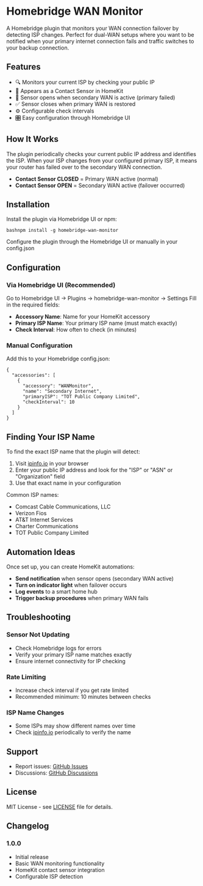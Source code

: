 # Homebridge WAN Monitor

A Homebridge plugin that monitors your WAN connection failover by detecting ISP changes. Perfect for dual-WAN setups where you want to be notified when your primary internet connection fails and traffic switches to your backup connection.



## Features

- 🔍 Monitors your current ISP by checking your public IP
- 📱 Appears as a Contact Sensor in HomeKit
- 🚨 Sensor opens when secondary WAN is active (primary failed)
- ✅ Sensor closes when primary WAN is restored
- ⚙️ Configurable check intervals
- 🎛️ Easy configuration through Homebridge UI



## How It Works

The plugin periodically checks your current public IP address and identifies the ISP. When your ISP changes from your configured primary ISP, it means your router has failed over to the secondary WAN connection.

- **Contact Sensor CLOSED** = Primary WAN active (normal)
- **Contact Sensor OPEN** = Secondary WAN active (failover occurred)



## Installation

Install the plugin via Homebridge UI or npm:
```
bashnpm install -g homebridge-wan-monitor
```
Configure the plugin through the Homebridge UI or manually in your config.json



## Configuration
### Via Homebridge UI (Recommended)

Go to Homebridge UI → Plugins → homebridge-wan-monitor → Settings
Fill in the required fields:

- **Accessory Name**: Name for your HomeKit accessory
- **Primary ISP Name**: Your primary ISP name (must match exactly)
- **Check Interval**: How often to check (in minutes)

### Manual Configuration
Add this to your Homebridge config.json:
```
{
  "accessories": [
    {
      "accessory": "WANMonitor",
      "name": "Secondary Internet",
      "primaryISP": "TOT Public Company Limited",
      "checkInterval": 10
    }
  ]
}
```


## Finding Your ISP Name
To find the exact ISP name that the plugin will detect:

1. Visit [ipinfo.io](https://ipinfo.io) in your browser
2. Enter your public IP address and look for the "ISP" or "ASN" or "Organization" field
3. Use that exact name in your configuration

Common ISP names:

- Comcast Cable Communications, LLC
- Verizon Fios
- AT&T Internet Services
- Charter Communications
- TOT Public Company Limited



## Automation Ideas
Once set up, you can create HomeKit automations:

- **Send notification** when sensor opens (secondary WAN active)
- **Turn on indicator light** when failover occurs
- **Log events** to a smart home hub
- **Trigger backup procedures** when primary WAN fails



## Troubleshooting
### Sensor Not Updating

- Check Homebridge logs for errors
- Verify your primary ISP name matches exactly
- Ensure internet connectivity for IP checking

### Rate Limiting

- Increase check interval if you get rate limited
- Recommended minimum: 10 minutes between checks

### ISP Name Changes

- Some ISPs may show different names over time
- Check [ipinfo.io](https://ipinfo.io) periodically to verify the name



## Support

- Report issues: [GitHub Issues](https://github.com/Olivierbkk/homebridge-wan-monitor/issues)
- Discussions: [GitHub Discussions](https://github.com/Olivierbkk/homebridge-wan-monitor/discussions)



## License
MIT License - see [LICENSE](LICENSE) file for details.



## Changelog
### 1.0.0

- Initial release
- Basic WAN monitoring functionality
- HomeKit contact sensor integration
- Configurable ISP detection
